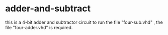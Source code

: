 # adder-and-subtract

this is a 4-bit adder and subtractor circuit
 to run the file "four-sub.vhd" , the file "four-adder.vhd" is required.
